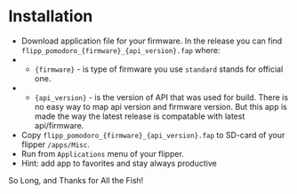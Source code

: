  # Installation

* Download application file for your firmware. In the release you can find 
`flipp_pomodoro_{firmware}_{api_version}.fap` where:
* * `{firmware}` - is type of firmware you use `standard` stands for official one.
* * `{api_version}` - is the version of API that was used for build. There is no easy way to map api version and firmware version. But this app is made the way the latest release is compatable with latest api/firmware.
* Copy `flipp_pomodoro_{firmware}_{api_version}.fap` to SD-card of your flipper `/apps/Misc`. 
* Run from `Applications` menu of your flipper.
* Hint: add app to favorites and stay always productive

So Long, and Thanks for All the Fish!
